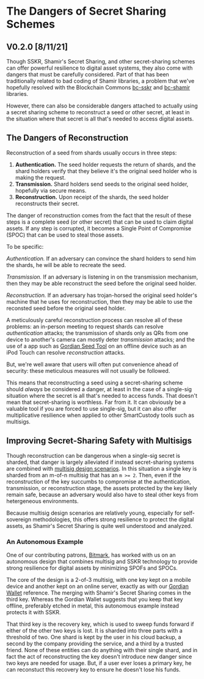 # The Dangers of Secret Sharing Schemes
## V0.2.0 [8/11/21]

Though SSKR, Shamir's Secret Sharing, and other secret-sharing schemes can offer powerful resilience to digital asset systems, they also come with dangers that must be carefully considered. Part of that has been traditionally related to bad coding of Shamir libraries, a problem that we've hopefully resolved with the Blockchain Commons [bc-sskr](https://github.com/BlockchainCommons/bc-sskr) and [bc-shamir](https://github.com/blockchaincommons/bc-shamir) libraries. 

However, there can also be considerable dangers attached to actually using a secret sharing scheme to reconstruct a seed or other secret, at least in the situation where that secret is all that's needed to access digital assets.

## The Dangers of Reconstruction

Reconstruction of a seed from shards usually occurs in three steps:

1. **Authentication.** The seed holder requests the return of shards, and the shard holders verify that they believe it's the original seed holder who is making the request.
2. **Transmission.** Shard holders send seeds to the original seed holder, hopefully via secure means.
3. **Reconstruction.** Upon receipt of the shards, the seed holder reconstructs their secret.

The danger of reconstruction comes from the fact that the result of these steps is a complete seed (or other secret) that can be used to claim digital assets. If any step is corrupted, it becomes a Single Point of Compromise (SPOC) that can be used to steal those assets.

To be specific:

_Authentication._ If an adversary can convince the shard holders to send him the shards, he will be able to recreate the seed.

_Transmission._ If an adversary is listening in on the transmission mechanism, then they may be able reconstruct the seed before the original seed holder.

_Reconstruction._ If an adversary has trojan-horsed the original seed holder's machine that he uses for reconstruction, then they may be able to use the reconsted seed before the original seed holder.

A meticulously careful reconstruction process can resolve all of these problems: an in-person meeting to request shards can resolve _authentication_ attacks; the transmission of shards only as QRs from one device to another's camera can mostly deter _transmission_ attacks; and the use of a app such as [Gordian Seed Tool](https://github.com/blockchaincommons/GordianSeedTool-iOS) on an offline device such as an iPod Touch can resolve _reconstruction_ attacks.

But, we're well aware that users will often put convenience ahead of security: these meticulous measures will not usually be followed.

This means that reconstructing a seed using a secret-sharing scheme should _always_ be considered a danger, at least in the case of a single-sig situation where the secret is all that's needed to access funds. That doesn't mean that secret-sharing is worthless. Far from it. It can obviously be a valuable tool if you are forced to use single-sig, but it can also offer multiplicative resilience when applied to other SmartCustody tools such as multisigs.

## Improving Secret-Sharing Safety with Multisigs

Though reconstruction can be dangerous when a single-sig secret is sharded, that danger is largely alleviated if instead secret-sharing systems are combined with [multisig design scenarios](https://github.com/BlockchainCommons/SmartCustody/blob/master/Docs/Multisig.md). In this situation a single key is sharded from an m-of-n multisig that has an `m >= 2`. Then, even if the reconstruction of the key succumbs to compromise at the authentication, transmission, or reconstruction stage, the assets protected by the key likely remain safe, because an adversary would also have to steal other keys from hetergeneous environments.

Because multisig design scenarios are relatively young, especially for self-sovereign methodologies, this offers strong resilience to protect the digital assets, as Shamir's Secret Sharing is quite well understood and analyzed.

### An Autonomous Example

One of our contributing patrons, [Bitmark](https://bitmark.com/), has worked with us on an autonomous design that combines multisig and SSKR technology to provide strong resilience for digital assets by minimizing SPOFs and SPOCs.

The core of the design is a 2-of-3 multisig, with one key kept on a mobile device and another kept on an online server, exactly as with our [Gordian Wallet](https://github.com/BlockchainCommons/GordianWallet-iOS) reference. The merging with Shamir's Secret Sharing comes in the third key. Whereas the Gordian Wallet suggests that you keep that key offline, preferably etched in metal, this autonomous example instead protects it with SSKR.

That third key is the recovery key, which is used to sweep funds forward if either of the other two keys is lost. It is sharded into three parts with a threshold of two. One shard is kept by the user in his cloud backup, a second by the company providing the service, and a third by a trusted friend. None of these entities can do anything with their single shard, and in fact the act of reconstructing the key doesn't introduce new danger since two keys are needed for usage. But, if a user ever loses a primary key, he can reconstuct this recovery key to ensure he doesn't lose his funds.

